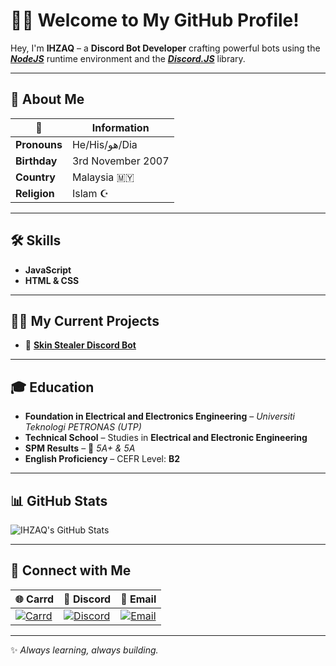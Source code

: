 # 🧑‍💻 Welcome to My GitHub Profile!

Hey, I'm **IHZAQ** – a **Discord Bot Developer** crafting powerful bots using the ***[NodeJS](https://nodejs.org/en)*** runtime environment and the ***[Discord.JS](https://discord.js.org/)*** library.  

---

## 📌 About Me  

| 🗿 | Information                  |
|----|------------------------------|
| **Pronouns**   | He/His/هو/Dia    |
| **Birthday**   | 3rd November 2007 |
| **Country**    | Malaysia 🇲🇾      |
| **Religion**   | Islam ☪️         |

---

## 🛠️ Skills  

- **JavaScript**  
- **HTML & CSS**  

---

## 👷‍♂️ My Current Projects  

- 🚀 **[Skin Stealer Discord Bot](https://github.com/IHZAQ/SkinStealerDiscordBot33)**  

---

## 🎓 Education  

- **Foundation in Electrical and Electronics Engineering** – *Universiti Teknologi PETRONAS (UTP)*
- **Technical School** – Studies in **Electrical and Electronic Engineering**  
- **SPM Results** – 🏅 *5A+ & 5A*  
- **English Proficiency** – CEFR Level: **B2**  

---

## 📊 GitHub Stats  

![IHZAQ's GitHub Stats](https://github-readme-stats.vercel.app/api?username=IHZAQ&count_private=true&theme=merko&show_icons=true)  

---

## 🔰 Connect with Me  

| 🌐 Carrd                         | 💬 Discord                      | 📧 Email                      |
|----------------------------------|----------------------------------|-------------------------------|
| [![Carrd](https://img.icons8.com/color/48/carrd.png)](https://ihz.carrd.co) | [![Discord](https://img.icons8.com/color/48/discord-logo.png)](https://discord.gg/ndEftjM) | [![Email](https://img.icons8.com/color/48/new-post.png)](mailto:IHZAQ@yahoo.com) |

---

✨ *Always learning, always building.*